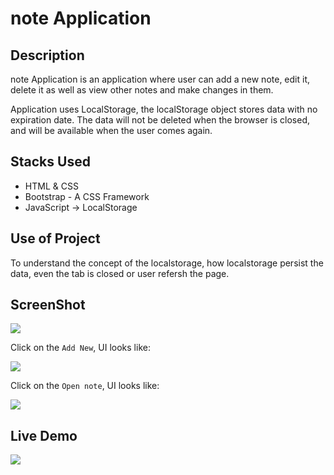 # note Application

## Description

note Application is an application where user can add a new note, edit it, delete it as well as view other notes and make changes in them.

Application uses LocalStorage, the localStorage object stores data with no expiration date. The data will not be deleted when the browser is closed, and will be available when the user comes again.

## Stacks Used

- HTML & CSS
- Bootstrap - A CSS Framework
- JavaScript -> LocalStorage

## Use of Project

To understand the concept of the localstorage, how localstorage persist the data, even the tab is closed or user refersh the page.

## ScreenShot

<img src="https://github.com/khushi-purwar/Web-dev-mini-projects/blob/main/note%20Application/Screenshots/ss1.png?raw=true" />

Click on the `Add New`, UI looks like:

<img src="https://github.com/khushi-purwar/Web-dev-mini-projects/blob/main/note%20Application/Screenshots/ss2.png?raw=true" />

Click on the `Open note`, UI looks like:

<img src="https://github.com/khushi-purwar/Web-dev-mini-projects/blob/main/note%20Application/Screenshots/ss3.png?raw=true" />

## Live Demo

<img src="https://github.com/khushi-purwar/Web-dev-mini-projects/blob/main/note%20Application/Screenshots/demo.gif?raw=true" />

